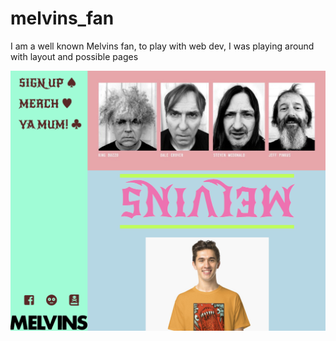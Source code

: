 # melvins_fan

I am a well known Melvins fan, to play with web dev, I was playing around with layout and possible pages

![](images/screen.png)

